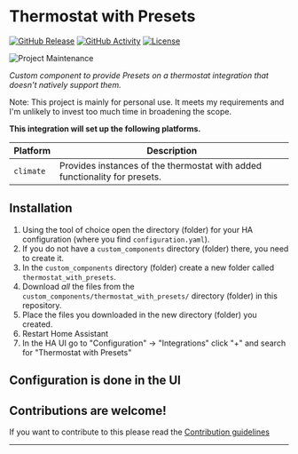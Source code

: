 # Thermostat with Presets

[![GitHub Release][releases-shield]][releases]
[![GitHub Activity][commits-shield]][commits]
[![License][license-shield]](LICENSE)

![Project Maintenance][maintenance-shield]

_Custom component to provide Presets on a thermostat integration that doesn't natively support them._

Note: This project is mainly for personal use. It meets my requirements and I'm unlikely to invest too much time in broadening the scope.

**This integration will set up the following platforms.**

Platform | Description
-- | --
`climate` | Provides instances of the thermostat with added functionality for presets.

## Installation

1. Using the tool of choice open the directory (folder) for your HA configuration (where you find `configuration.yaml`).
1. If you do not have a `custom_components` directory (folder) there, you need to create it.
1. In the `custom_components` directory (folder) create a new folder called `thermostat_with_presets`.
1. Download _all_ the files from the `custom_components/thermostat_with_presets/` directory (folder) in this repository.
1. Place the files you downloaded in the new directory (folder) you created.
1. Restart Home Assistant
1. In the HA UI go to "Configuration" -> "Integrations" click "+" and search for "Thermostat with Presets"

## Configuration is done in the UI

<!---->

## Contributions are welcome!

If you want to contribute to this please read the [Contribution guidelines](CONTRIBUTING.md)

***

[thermostat_with_presets]: https://github.com/RichyA/home-assistant-thermostat-with-presets
[commits-shield]: https://img.shields.io/github/commit-activity/y/RichyA/home-assistant-thermostat-with-presets?style=for-the-badge
[commits]: https://github.com/RichyA/home-assistant-thermostat-with-presets/commits/main
[license-shield]: https://img.shields.io/github/license/RichyA/home-assistant-thermostat-with-presets.svg?style=for-the-badge
[maintenance-shield]: https://img.shields.io/badge/maintainer-Richard%20Archer%20%40RichyA-blue?style=for-the-badge
[releases-shield]: https://img.shields.io/github/release/RichyA/home-assistant-thermostat-with-presets?style=for-the-badge
[releases]: https://github.com/RichyA/home-assistant-thermostat-with-presets/releases

